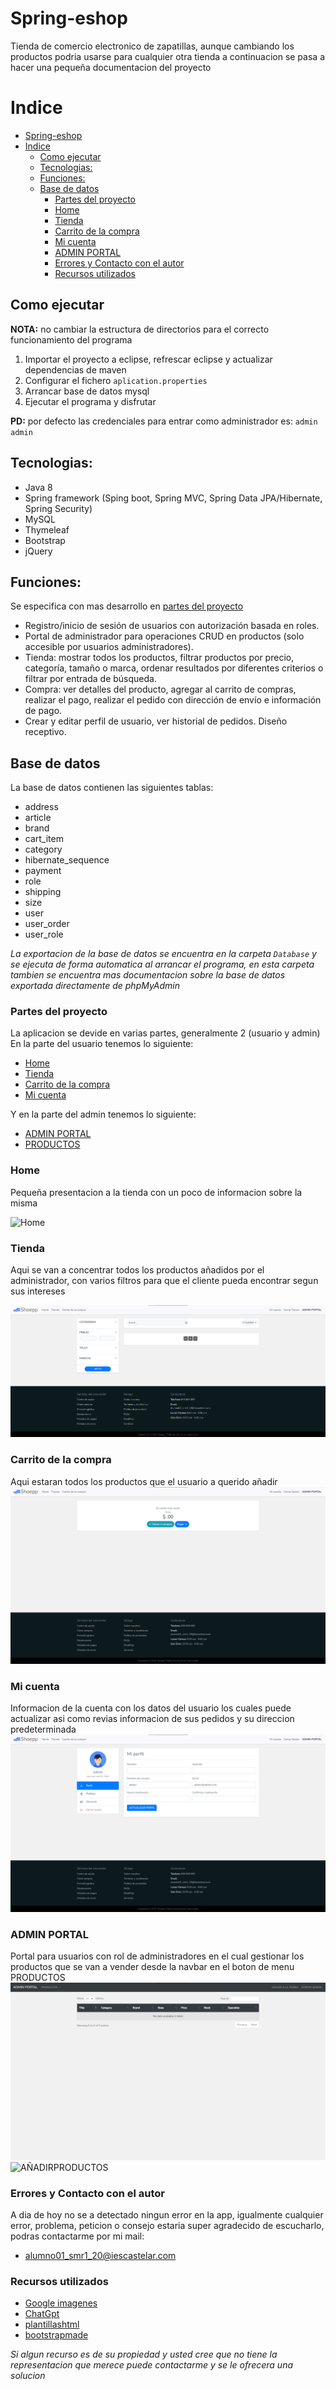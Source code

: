 # Spring-eshop

Tienda de comercio electronico de zapatillas, aunque cambiando los productos podria usarse para cualquier otra tienda a continuacion se pasa a hacer una pequeña documentacion del proyecto

# Indice

- [Spring-eshop](#spring-eshop)
- [Indice](#indice)
  - [Como ejecutar](#como-ejecutar)
  - [Tecnologias:](#tecnologias)
  - [Funciones:](#funciones)
  - [Base de datos](#base-de-datos)
    - [Partes del proyecto](#partes-del-proyecto)
    - [Home](#home)
    - [Tienda](#tienda)
    - [Carrito de la compra](#carrito-de-la-compra)
    - [Mi cuenta](#mi-cuenta)
    - [ADMIN PORTAL](#admin-portal)
    - [Errores y Contacto con el autor](#errores-y-contacto-con-el-autor)
    - [Recursos utilizados](#recursos-utilizados)

## Como ejecutar

**NOTA:** no cambiar la estructura de directorios para el correcto funcionamiento del programa
1. Importar el proyecto a eclipse, refrescar eclipse y actualizar dependencias de maven
2. Configurar el fichero `aplication.properties`
3. Arrancar base de datos mysql
4. Ejecutar el programa y disfrutar

**PD:** por defecto las credenciales para entrar como administrador es: `admin` `admin` 

## Tecnologias:
- Java 8
- Spring framework (Sping boot, Spring MVC, Spring Data JPA/Hibernate, Spring Security)
- MySQL
- Thymeleaf
- Bootstrap
- jQuery

## Funciones:

Se especifica con mas desarrollo en [partes del proyecto](#partes-del-proyecto)

- Registro/inicio de sesión de usuarios con autorización basada en roles.
- Portal de administrador para operaciones CRUD en productos (solo accesible por usuarios administradores).
- Tienda: mostrar todos los productos, filtrar productos por precio, categoría, tamaño o marca, ordenar resultados por diferentes criterios o filtrar por entrada de búsqueda.
- Compra: ver detalles del producto, agregar al carrito de compras, realizar el pago, realizar el pedido con dirección de envío e información de pago.
- Crear y editar perfil de usuario, ver historial de pedidos.
Diseño receptivo.

## Base de datos

La base de datos contienen las siguientes tablas:
- address
- article
- brand
- cart_item
- category
- hibernate_sequence
- payment
- role
- shipping
- size
- user
- user_order
- user_role

*La exportacion de la base de datos se encuentra en la carpeta `Database` y se ejecuta de forma automatica al arrancar el programa, en esta carpeta tambien se encuentra mas documentacion sobre la base de datos exportada directamente de phpMyAdmin*

### Partes del proyecto

La aplicacion se devide en varias partes, generalmente 2 (usuario y admin)
En la parte del usuario tenemos lo siguiente:
- [Home](#home)
- [Tienda](#tienda)
- [Carrito de la compra](#carrito-de-la-compra)
- [Mi cuenta](#mi-cuenta)

Y en la parte del admin tenemos lo siguiente:
- [ADMIN PORTAL](#admin-portal)
- [PRODUCTOS](#productos)

### Home

Pequeña presentacion a la tienda con un poco de informacion sobre la misma

![Home]([capturas/home.png](https://github.com/AntonioMartinSosa/ProyectoShoepp_AntonioMartinSosa/blob/main/Capturas/home.png))

### Tienda

Aqui se van a concentrar todos los productos añadidos por el administrador, con varios filtros para que el cliente pueda encontrar segun sus intereses

![Tienda](capturas/tienda.png)

### Carrito de la compra

Aqui estaran todos los productos que el usuario a querido añadir
![Carrito](capturas/carrito.png)

### Mi cuenta

Informacion de la cuenta con los datos del usuario los cuales puede actualizar asi como revias informacion de sus pedidos y su direccion predeterminada
![Cuenta](capturas/cuenta.png)

### ADMIN PORTAL

Portal para usuarios con rol de administradores en el cual gestionar los productos que se van a vender desde la navbar en el boton de menu PRODUCTOS
![LISTARPRODUCTOS](capturas/listarproductos.png)
![AÑADIRPRODUCTOS](capturas/añadirproductos.png)

### Errores y Contacto con el autor

A dia de hoy no se a detectado ningun error en la app, igualmente cualquier error, problema, peticion o consejo estaria super agradecido de escucharlo, podras contactarme por mi mail:
- alumno01_smr1_20@iescastelar.com

### Recursos utilizados

- [Google imagenes](https://www.google.com)
- [ChatGpt](https://chat.openai.com/)
- [plantillashtml](https://plantillashtmlgratis.com/)
- [bootstrapmade](https://bootstrapmade.com/)
  
*Si algun recurso es de su propiedad y usted cree que no tiene la representacion que merece puede contactarme y se le ofrecera una solucion*

